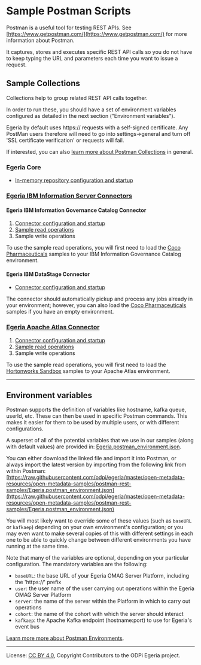 <!-- SPDX-License-Identifier: CC-BY-4.0 -->
<!-- Copyright Contributors to the ODPi Egeria project. -->

# Sample Postman Scripts

Postman is a useful tool for testing REST APIs. See [https://www.getpostman.com/](https://www.getpostman.com/) for more
information about Postman.

It captures, stores and executes specific REST API calls so you do not have to keep typing the URL and parameters
each time you want to issue a request.

## Sample Collections

Collections help to group related REST API calls together.

In order to run these, you should have a set of environment variables configured as detailed in the next section
("Environment variables").

Egeria by default uses https:// requests with a self-signed certificate. Any PostMan users therefore will need to
go into settings->general and turn off 'SSL certificate verification' or requests will fail.

If interested, you can also [learn more about Postman Collections](https://learning.getpostman.com/docs/postman/collections/intro-to-collections/)
in general.

### Egeria Core

- [In-memory repository configuration and startup](https://raw.githubusercontent.com/odpi/egeria/master/open-metadata-resources/open-metadata-samples/postman-rest-samples/collection/Egeria-InMemoryRepository.postman_collection.json)

### [Egeria IBM Information Server Connectors](https://github.com/odpi/egeria-connector-ibm-information-server)

#### Egeria IBM Information Governance Catalog Connector

1. [Connector configuration and startup](https://raw.githubusercontent.com/odpi/egeria-connector-ibm-information-server/master/samples/Egeria-IBM-IGC-config.postman_collection.json)
1. [Sample read operations](https://raw.githubusercontent.com/odpi/egeria-connector-ibm-information-server/master/samples/Egeria-IBM-IGC-read.postman_collection.json)
1. Sample write operations

To use the sample read operations, you will first need to load the
[Coco Pharmaceuticals](../../open-metadata-deployment/sample-data/coco-pharmaceuticals)
samples to your IBM Information Governance Catalog environment.

#### Egeria IBM DataStage Connector

- [Connector configuration and startup](https://raw.githubusercontent.com/odpi/egeria-connector-ibm-information-server/master/samples/Egeria-IBM-DataStage-config.postman_collection.json)

The connector should automatically pickup and process any jobs already in your environment; however,
you can also load the
[Coco Pharmaceuticals](../../open-metadata-deployment/sample-data/coco-pharmaceuticals)
samples if you have an empty environment.

### [Egeria Apache Atlas Connector](https://github.com/odpi/egeria-connector-apache-atlas)

1. [Connector configuration and startup](https://raw.githubusercontent.com/odpi/egeria-connector-apache-atlas/master/samples/Egeria-Apache-Atlas-config.postman_collection.json)
1. [Sample read operations](https://raw.githubusercontent.com/odpi/egeria-connector-apache-atlas/master/samples/Egeria-Apache-Atlas-read.postman_collection.json)
1. Sample write operations

To use the sample read operations, you will first need to load the
[Hortonworks Sandbox](https://www.cloudera.com/downloads/hortonworks-sandbox.html)
samples to your Apache Atlas environment.

-----

## Environment variables

Postman supports the definition of variables like hostname, kafka queue, userId, etc.  These can then be used in
specific Postman commands.  This makes it easier for them to be used by multiple users, or with different
configurations.

A superset of all of the potential variables that we use in our samples (along with default values) are provided in:
[Egeria.postman_environment.json](Egeria.postman_environment.json).

You can either download the linked file and import it into Postman, or always import the latest version by importing
from the following link from within Postman:
[https://raw.githubusercontent.com/odpi/egeria/master/open-metadata-resources/open-metadata-samples/postman-rest-samples/Egeria.postman_environment.json](https://raw.githubusercontent.com/odpi/egeria/master/open-metadata-resources/open-metadata-samples/postman-rest-samples/Egeria.postman_environment.json)

You will most likely want to override some of these values (such as `baseURL` or `kafkaep`) depending on your
own environment's configuration; or you may even want to make several copies of this with different settings in each
one to be able to quickly change between different environments you have running at the same time.

Note that many of the variables are optional, depending on your particular configuration. The mandatory variables are
the following:

- `baseURL`: the base URL of your Egeria OMAG Server Platform, including the 'https://' prefix
- `user`: the user name of the user carrying out operations within the Egeria OMAG Server Platform
- `server`: the name of the server within the Platform in which to carry out operations
- `cohort`: the name of the cohort with which the server should interact
- `kafkaep`: the Apache Kafka endpoint (hostname:port) to use for Egeria's event bus

[Learn more more about Postman Environments](https://learning.getpostman.com/docs/postman/environments-and-globals/intro-to-environments-and-globals/).


----
License: [CC BY 4.0](https://creativecommons.org/licenses/by/4.0/),
Copyright Contributors to the ODPi Egeria project.
